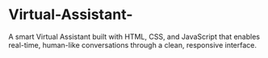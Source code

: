 # Virtual-Assistant-
A smart Virtual Assistant built with HTML, CSS, and JavaScript that enables real-time, human-like conversations through a clean, responsive interface.
